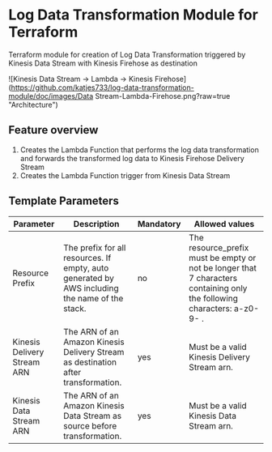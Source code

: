 # Log Data Transformation Module for Terraform

Terraform module for creation of Log Data Transformation triggered by Kinesis Data Stream with Kinesis Firehose as destination

![Kinesis Data Stream -> Lambda -> Kinesis Firehose](https://github.com/katjes733/log-data-transformation-module/doc/images/Data Stream-Lambda-Firehose.png?raw=true "Architecture")

## Feature overview

1. Creates the Lambda Function that performs the log data transformation and forwards the transformed log data to Kinesis Firehose Delivery Stream
1. Creates the Lambda Function trigger from Kinesis Data Stream

## Template Parameters

| Parameter | Description | Mandatory | Allowed values |
| --- | --- | --- | --- |
| Resource Prefix | The prefix for all resources. If empty, auto generated by AWS including the name of the stack. | no | The resource_prefix must be empty or not be longer that 7 characters containing only the following characters: a-z0-9- . |
| Kinesis Delivery Stream ARN | The ARN of an Amazon Kinesis Delivery Stream as destination after transformation. | yes | Must be a valid Kinesis Delivery Stream arn. |
| Kinesis Data Stream ARN | The ARN of an Amazon Kinesis Data Stream as source before transformation. | yes | Must be a valid Kinesis Data Stream arn. |
